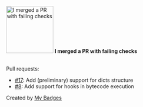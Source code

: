 <img src="https://my-badges.github.io/my-badges/this-is-fine.png" alt="I merged a PR with failing checks" title="I merged a PR with failing checks" width="128">
<strong>I merged a PR with failing checks</strong>
<br><br>

Pull requests:

- <a href="https://github.com/axone-protocol/prolog/pull/17">#17</a>: Add (preliminary) support for dicts structure
- <a href="https://github.com/axone-protocol/prolog/pull/8">#8</a>: Add support for hooks in bytecode execution


Created by <a href="https://github.com/my-badges/my-badges">My Badges</a>